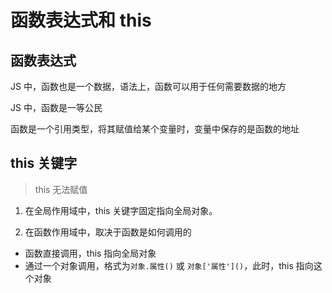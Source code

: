 # 函数表达式和 this

## 函数表达式

JS 中，函数也是一个数据，语法上，函数可以用于任何需要数据的地方

JS 中，函数是一等公民

函数是一个引用类型，将其赋值给某个变量时，变量中保存的是函数的地址

## this 关键字

> this 无法赋值

1. 在全局作用域中，this 关键字固定指向全局对象。

2. 在函数作用域中，取决于函数是如何调用的

- 函数直接调用，this 指向全局对象
- 通过一个对象调用，格式为`对象.属性()` 或 `对象['属性']()`，此时，this 指向这个对象
